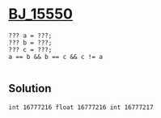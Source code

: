 # [BJ_15550](https://acmicpc.net/problem/15550)

```en
??? a = ???;
??? b = ???;
??? c = ???;
a == b && b == c && c != a
```

```txt

```

## Solution

```txt
int 16777216 float 16777216 int 16777217
```
